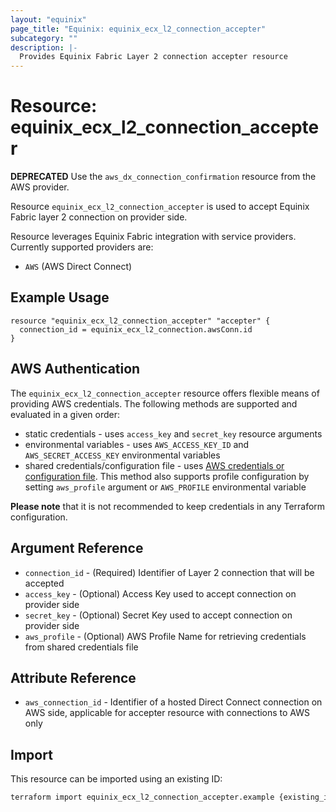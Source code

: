 ```yaml
---
layout: "equinix"
page_title: "Equinix: equinix_ecx_l2_connection_accepter"
subcategory: ""
description: |-
  Provides Equinix Fabric Layer 2 connection accepter resource
---
```


# Resource: equinix_ecx_l2_connection_accepter

**DEPRECATED** Use the `aws_dx_connection_confirmation` resource from the AWS provider.

Resource `equinix_ecx_l2_connection_accepter` is used to accept Equinix Fabric 
layer 2 connection on provider side.

Resource leverages Equinix Fabric integration with service providers.
Currently supported providers are:

* `AWS` (AWS Direct Connect)

## Example Usage

```hcl
resource "equinix_ecx_l2_connection_accepter" "accepter" {
  connection_id = equinix_ecx_l2_connection.awsConn.id
}
```

## AWS Authentication

The `equinix_ecx_l2_connection_accepter` resource offers flexible means of providing
AWS credentials. The following methods are supported and evaluated in a given order:

* static credentials - uses `access_key` and `secret_key` resource arguments
* environmental variables - uses `AWS_ACCESS_KEY_ID` and `AWS_SECRET_ACCESS_KEY`
 environmental variables
* shared credentials/configuration file - uses [AWS credentials or configuration
file](https://docs.aws.amazon.com/cli/latest/userguide/cli-configure-files.html).
This method also supports profile configuration by setting `aws_profile`
argument or `AWS_PROFILE` environmental variable

**Please note** that it is not
recommended to keep credentials in any Terraform configuration.

## Argument Reference

* `connection_id` - (Required) Identifier of Layer 2 connection that will be accepted
* `access_key` - (Optional) Access Key used to accept connection on provider side
* `secret_key` - (Optional) Secret Key used to accept connection on provider side
* `aws_profile` - (Optional) AWS Profile Name for retrieving credentials from
 shared credentials file

## Attribute Reference

* `aws_connection_id` - Identifier of a hosted Direct Connect connection on AWS side,
applicable for accepter resource with connections to AWS only

## Import

This resource can be imported using an existing ID:

```sh
terraform import equinix_ecx_l2_connection_accepter.example {existing_id}
```
